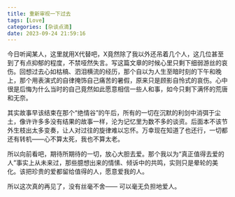 ```yaml
---
title: 重新审视一下过去
tags: [Love]
categories: [杂谈点滴]
date: 2023-09-24 21:59:16
---
```




今日听闻某人，这里就用X代替吧，X竟然除了我以外还吊着几个人，这几位甚至到了有点抑郁的程度，不禁哑然失言。写这篇文章的时候心里只剩下细弱游丝的哀伤。回想过去心如枯槁、泗泪横流的经历，那个自以为人生至暗时刻的下午和晚上，那个用表演式的自律掩饰自己痛苦的暑假，原来只是顾影自怜式的哀伤。心中很是后悔为什么当时的自己竟然如此愿意相信一些人和事，如今只剩下满怀的荒唐和无奈。

其实故事早该结束在那个“绝情谷”的午后，所有的一切在沉默的利剑中消弭于尘土，像许许多多没有结果的故事一样，沦为记忆里为数不多的谈资。后面本不该节外生枝出太多变奏，让人对过往的旋律难以忘怀。万幸现在知道了也还行，一切都还有转机——心不算太死，我也不算太老。

所以向前看吧，期待所期待的一切，放心大胆去爱。那个我以为“真正值得去爱的人”事实上从未来过，那些臆想出来的情愫、倾诉中的共鸣，实则只是晕轮的美化。该把珍贵的爱都留给值得的人，愿意爱我的人。

所以这次真的再见了，没有丝毫不舍——
可以毫无负担地爱人。

